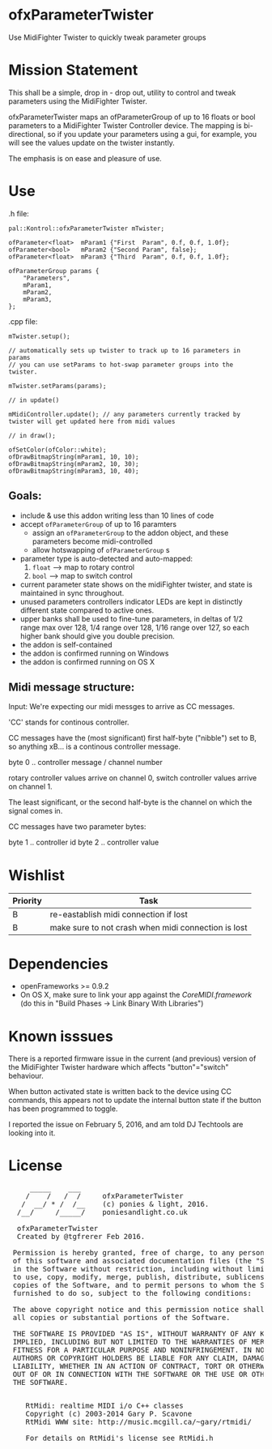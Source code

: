 # ofxParameterTwister

Use MidiFighter Twister to quickly tweak parameter groups

# Mission Statement

This shall be a simple, drop in - drop out, utility to control and tweak parameters using the MidiFighter Twister.

ofxParameterTwister maps an ofParameterGroup of up to 16 floats or bool parameters to a MidiFighter Twister Controller device. The mapping is bi-directional, so if you update your parameters using a gui, for example, you will see the values update on the twister instantly.

The emphasis is on ease and pleasure of use.

# Use
	
.h file:

	pal::Kontrol::ofxParameterTwister mTwister;
	
	ofParameter<float> 	mParam1 {"First  Param", 0.f, 0.f, 1.0f};
	ofParameter<bool> 	mParam2 {"Second Param", false};
	ofParameter<float> 	mParam3 {"Third  Param", 0.f, 0.f, 1.0f};

	ofParameterGroup params {
		"Parameters",
		mParam1,
		mParam2,
		mParam3,
	};

.cpp file:

	mTwister.setup();

	// automatically sets up twister to track up to 16 parameters in params
	// you can use setParams to hot-swap parameter groups into the twister.
  
	mTwister.setParams(params);	

	// in update()

	mMidiController.update(); // any parameters currently tracked by twister will get updated here from midi values

	// in draw();

	ofSetColor(ofColor::white);
	ofDrawBitmapString(mParam1, 10, 10);
	ofDrawBitmapString(mParam2, 10, 30);
	ofDrawBitmapString(mParam3, 10, 40);



## Goals: 

* include & use this addon writing less than 10 lines of code 
* accept `ofParameterGroup` of up to 16 paramters
	* assign an `ofParameterGroup` to the addon object, and these parameters become midi-controlled
	* allow hotswapping of `ofParameterGroup` s
* parameter type is auto-detected and auto-mapped:
	1) `float` --> map to rotary control
	2) `bool`  --> map to switch control
* current parameter state shows on the midiFighter twister, and state is maintained in sync throughout.
* unused parameters controllers indicator LEDs are kept in distinctly different state compared to active ones.
* upper banks shall be used to fine-tune parameters, in deltas of 1/2 range max over 128, 1/4 range over 128, 1/16 range over 127, so each higher bank should give you double precision.
* the addon is self-contained
* the addon is confirmed running on Windows
* the addon is confirmed running on OS X 

## Midi message structure:

Input: We're expecting our midi messges to arrive as CC messages.

'CC' stands for continous controller.

CC messages have the (most significant) first half-byte ("nibble") set to B, so anything xB... is a continous controller message.

byte 0 .. controller message / channel number

rotary controller values arrive on channel 0,
switch controller values arrive on channel 1.

The least significant, or the second half-byte is the channel
on which the signal comes in.

CC messages have two parameter bytes:

byte 1 .. controller id
byte 2 .. controller value

# Wishlist

|Priority | Task|
|---------|-----|
|B        | re-eastablish midi connection if lost|
|B        | make sure to not crash when midi connection is lost|

# Dependencies

* openFrameworks >= 0.9.2
* On OS X, make sure to link your app against the *CoreMIDI.framework* (do this in "Build Phases -> Link Binary With Libraries")

# Known isssues

There is a reported firmware issue in the current (and previous) version of the MidiFighter Twister hardware which affects "button"="switch" behaviour.

When button activated state is written back to the device using CC commands, this appears not to update the internal button state if the button has been programmed to toggle.  

I reported the issue on February 5, 2016, and am told DJ Techtools are looking into it. 

# License 

<pre>
     _____    ___     
    /    /   /  /     ofxParameterTwister
   /  __/ * /  /__    (c) ponies & light, 2016. 
  /__/     /_____/    poniesandlight.co.uk

  ofxParameterTwister
  Created by @tgfrerer Feb 2016.
  
 Permission is hereby granted, free of charge, to any person obtaining a copy
 of this software and associated documentation files (the "Software"), to deal
 in the Software without restriction, including without limitation the rights
 to use, copy, modify, merge, publish, distribute, sublicense, and/or sell
 copies of the Software, and to permit persons to whom the Software is
 furnished to do so, subject to the following conditions:
 
 The above copyright notice and this permission notice shall be included in
 all copies or substantial portions of the Software.
 
 THE SOFTWARE IS PROVIDED "AS IS", WITHOUT WARRANTY OF ANY KIND, EXPRESS OR
 IMPLIED, INCLUDING BUT NOT LIMITED TO THE WARRANTIES OF MERCHANTABILITY,
 FITNESS FOR A PARTICULAR PURPOSE AND NONINFRINGEMENT. IN NO EVENT SHALL THE
 AUTHORS OR COPYRIGHT HOLDERS BE LIABLE FOR ANY CLAIM, DAMAGES OR OTHER
 LIABILITY, WHETHER IN AN ACTION OF CONTRACT, TORT OR OTHERWISE, ARISING FROM,
 OUT OF OR IN CONNECTION WITH THE SOFTWARE OR THE USE OR OTHER DEALINGS IN
 THE SOFTWARE.
</pre>

<pre>

    RtMidi: realtime MIDI i/o C++ classes
    Copyright (c) 2003-2014 Gary P. Scavone
    RtMidi WWW site: http://music.mcgill.ca/~gary/rtmidi/

    For details on RtMidi's license see RtMidi.h
</pre>

